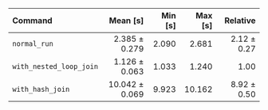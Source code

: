 | Command | Mean [s] | Min [s] | Max [s] | Relative |
|:---|---:|---:|---:|---:|
| `normal_run` | 2.385 ± 0.279 | 2.090 | 2.681 | 2.12 ± 0.27 |
| `with_nested_loop_join` | 1.126 ± 0.063 | 1.033 | 1.240 | 1.00 |
| `with_hash_join` | 10.042 ± 0.069 | 9.923 | 10.162 | 8.92 ± 0.50 |

